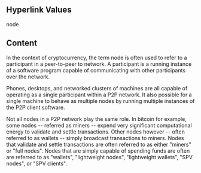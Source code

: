 ## Hyperlink Values

node

## Content

In the context of cryptocurrency, the term node is often used to refer to a participant in a peer-to-peer to network. A participant is a running instance of a software program capable of communicating with other participants over the network. 

Phones, desktops, and networked clusters of machines are all capable of operating as a single participant within a P2P network. It also possible for a single machine to behave as multiple nodes by running multiple instances of the P2P client software.

Not all nodes in a P2P network play the same role. In bitcoin for example, some nodes -- referred as miners -- expend very significant computational energy to validate and settle transactions. Other nodes however -- often referred to as wallets -- simply broadcast transactions to miners. Nodes that validate and settle transactions are often referred to as either "miners" or "full nodes". Nodes that are simply capable of spending funds are often are referred to as "wallets", "lightweight nodes", "lightweight wallets", "SPV nodes", or "SPV clients". 
